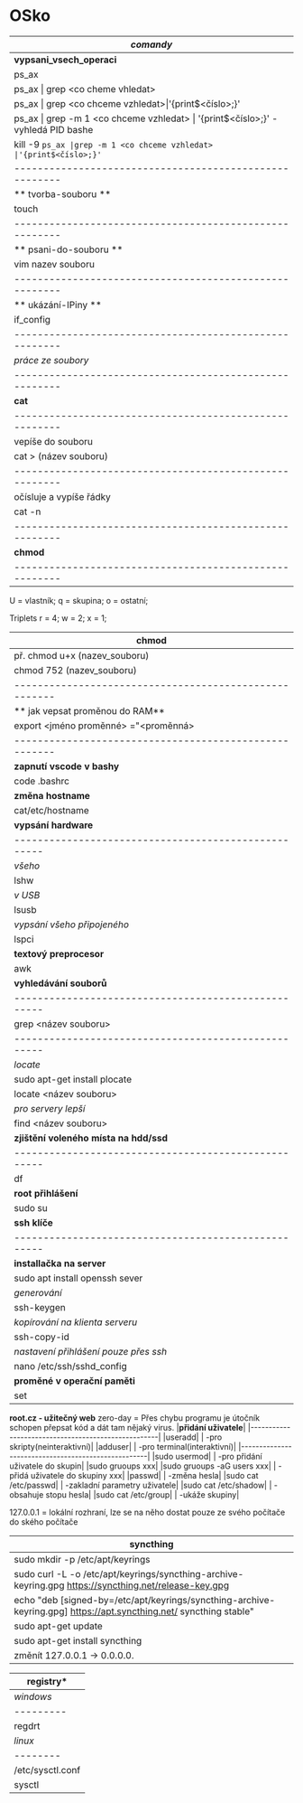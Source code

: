 # OSko
|       *comandy*                                       |
|-------------------------------------------------------|
|**vypsani_vsech_operaci**                              |
|          ps_ax                                        |
|    ps_ax \| grep \<co cheme vhledat>                                  |
|ps_ax \| grep \<co chceme vzhledat>\|'{print$<číslo>;}'                             |
|ps_ax  \| grep -m 1 \<co chceme vzhledat> \| '{print$<číslo>;}' - vyhledá PID bashe  |
|kill -9 `ps_ax \|grep -m 1 <co chceme vzhledat> \|'{print$<číslo>;}'`            |
|-------------------------------------------------------|
|**    tvorba-souboru   **                              |
|           touch                                       |
|-------------------------------------------------------|
|**   psani-do-souboru  **                              | 
|     vim nazev souboru                                 |
|-------------------------------------------------------|
|**    ukázání-IPiny    **                              |
|        if_config                                      |
|-------------------------------------------------------|
|    *práce ze soubory*                                 |
|-------------------------------------------------------|
|        **cat**                                        |
|-------------------------------------------------------|
|     vepíše do souboru                                 |
|  cat > (název souboru)                                |
|-------------------------------------------------------|
| očísluje a vypíše řádky                               |
|         cat -n                                        |
|-------------------------------------------------------|
|        **chmod**                                      |
|-------------------------------------------------------|

U = vlastník;
q = skupina;
o = ostatní;

Triplets
r = 4;
w = 2;
x = 1;

|         chmod                                        |
|------------------------------------------------------|
|  př. chmod u+x (nazev_souboru)                       |
|  chmod 752 (nazev_souboru)                           |
|------------------------------------------------------|
|        ** jak vepsat proměnou do RAM**                                       |
|export <jméno proměnné> ="<proměnná>|
|------------------------------------------------------|
|**zapnutí vscode v bashy**|
|code .bashrc|
|**změna hostname**|
|cat/etc/hostname|
|**vypsání hardware**|
|----------------------------------------------------|
|*všeho*|
|lshw|
|*v USB*|
|lsusb|
|*vypsání všeho připojeného*|
|lspci|
|**textový preprocesor**|
| awk                              |
|**vyhledávání souborů**|
|----------------------------------------------------|
|grep <název souboru>|
|----------------------------------------------------|
|*locate*|
|sudo apt-get install plocate|
|locate <název souboru>|
|*pro servery lepší*|
|find <název souboru>|
|**zjištění voleného místa na hdd/ssd**|
|----------------------------------------------------|
|df|
|**root přihlášení**|
|sudo su|
|**ssh klíče**|
|----------------------------------------------------|
|**installačka na server**|
| sudo apt install openssh sever |
|*generování*|
|ssh-keygen|
|*kopírování na klienta serveru*|
|ssh-copy-id <ip>|
|*nastavení přihlášení pouze přes ssh*|
|nano /etc/ssh/sshd_config|
|**proměné v operační paměti**|
|set|
**root.cz - užitečný web**
zero-day = Přes chybu programu je útočník schopen přepsat kód a dát tam nějaký virus.
|**přidání uživatele**|
|----------------------------------------------------|
|useradd|
|  -pro skripty(neinteraktivní)|
|adduser|
|  -pro terminal(interaktivní)|
|----------------------------------------------------|
|sudo usermod|
|  -pro přidání uživatele do skupin|
|sudo gruoups xxx|
|sudo gruoups -aG users xxx|
|  -přidá uživatele do skupiny xxx|
|passwd|
| -změna hesla|
|sudo cat /etc/passwd|
| -zakladní parametry uživatele|
|sudo cat /etc/shadow|
| -obsahuje stopu hesla|
|sudo cat /etc/group|
|  -ukáže skupiny|

127.0.0.1 = lokální rozhraní, lze se na něho dostat pouze ze svého počítače do ského počítače

|**syncthing**|
|-------------|
|sudo mkdir -p /etc/apt/keyrings|
|sudo curl -L -o /etc/apt/keyrings/syncthing-archive-keyring.gpg https://syncthing.net/release-key.gpg|
|echo "deb [signed-by=/etc/apt/keyrings/syncthing-archive-keyring.gpg] https://apt.syncthing.net/ syncthing stable" | sudo tee /etc/apt/sources.list.d/syncthing.list|
|sudo apt-get update|
|sudo apt-get install syncthing|
|změnít 127.0.0.1 -> 0.0.0.0.|

|**registry***|
|--------------|
|*windows*|
|---------|
|regdrt|
|*linux*|
|--------|
|/etc/sysctl.conf|
|sysctl|
